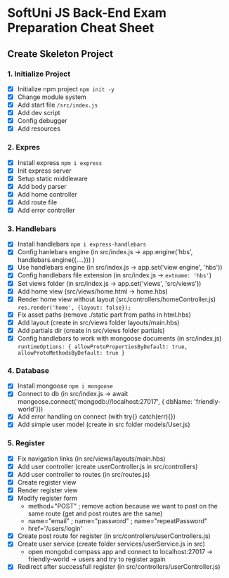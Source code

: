 # SoftUni JS Back-End Exam Preparation Cheat Sheet

## Create Skeleton Project

### 1. Initialize Project 
 - [x] Initialize npm project `npm init -y`
 - [x] Change module system
 - [x] Add start file `/src/index.js`  
 - [x] Add dev script
 - [x] Config debugger
 - [x] Add resources

### 2. Expres
 - [x] Install express `npm i express`
 - [x] Init express server
 - [x] Setup static middleware
 - [x] Add body parser
 - [x] Add home controller
 - [x] Add route file
 - [x] Add error controller

### 3. Handlebars
 - [x] Install handlebars `npm i express-handlebars`
 - [x] Config hanlebars engine (in src/index.js -> app.engine('hbs', handlebars.engine({....})) )
 - [x] Use handlebars engine (in src/index.js -> app.set('view engine', 'hbs'))
 - [x] Config handlebars file extension (in src/index.js -> ` extname: 'hbs' `)
 - [x] Set views folder (in src/index.js -> app.set('views', 'src/views'))
 - [x] Add home view (src/views/home.html -> home.hbs)
 - [x] Render home view without layout (src/controllers/homeController.js) `res.render('home', {layout: false});`
 - [x] Fix asset paths (remove ./static part from paths in html.hbs)
 - [x] Add layout (create in src/views folder layouts/main.hbs)
 - [x] Add partials dir (create in src/views folder partials)
 - [x] Config handlebars to work with mongoose documents (in src/index.js) `runtimeOptions: { allowProtoPropertiesByDefault: true, allowProtoMethodsByDefault: true }`

### 4. Database
 - [x] Install mongoose `npm i mongoose`
 - [x] Connect to db (in src/index.js -> await mongoose.connect('mongodb://localhost:27017', { dbName: 'friendly-world'}))
 - [x] Add error handling on connect (with try{} catch(err){})
 - [x] Add simple user model (create in src folder models/User.js)

### 5. Register
 - [x] Fix navigation links (in src/views/layouts/main.hbs)
 - [x] Add user controller (create userController.js in src/controllers)
 - [x] Add user controller to routes (in src/routes.js)
 - [x] Create register view
 - [x] Render register view
 - [x] Modify register form
    - method="POST" ; remove action because we want to post on the same route (get and post routes are the same)
    - name="email" ; name="password" ; name="repeatPassword" 
    - href='/users/login'
 - [x] Create post route for register (in src/controllers/userControllers.js)
 - [x] Create user service (create folder services/userService.js in src)
    - open mongobd compass app and connect to localhost:27017 -> friendly-world -> users and try to register again
 - [x] Redirect after successfull register (in src/controllers/userController.js)